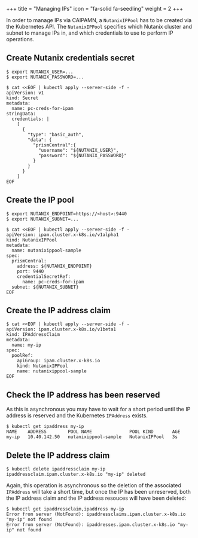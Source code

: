 +++
title = "Managing IPs"
icon = "fa-solid fa-seedling"
weight = 2
+++

In order to manage IPs via CAIPAMN, a `NutanixIPPool` has to be created via the Kubernetes API. The `NutanixIPPool`
specifies which Nutanix cluster and subnet to manage IPs in, and which credentials to use to perform IP operations.

## Create Nutanix credentials secret

```shell
$ export NUTANIX_USER=...
$ export NUTANIX_PASSWORD=...

$ cat <<EOF | kubectl apply --server-side -f -
apiVersion: v1
kind: Secret
metadata:
  name: pc-creds-for-ipam
stringData:
  credentials: |
    [
      {
        "type": "basic_auth",
        "data": {
          "prismCentral":{
            "username": "${NUTANIX_USER}",
            "password": "${NUTANIX_PASSWORD}"
          }
        }
      }
    ]
EOF
```

## Create the IP pool

```shell
$ export NUTANIX_ENDPOINT=https://<host>:9440
$ export NUTANIX_SUBNET=...

$ cat <<EOF | kubectl apply --server-side -f -
apiVersion: ipam.cluster.x-k8s.io/v1alpha1
kind: NutanixIPPool
metadata:
  name: nutanixippool-sample
spec:
  prismCentral:
    address: ${NUTANIX_ENDPOINT}
    port: 9440
    credentialSecretRef:
      name: pc-creds-for-ipam
  subnet: ${NUTANIX_SUBNET}
EOF
```

## Create the IP address claim

```shell
$ cat <<EOF | kubectl apply --server-side -f -
apiVersion: ipam.cluster.x-k8s.io/v1beta1
kind: IPAddressClaim
metadata:
  name: my-ip
spec:
  poolRef:
    apiGroup: ipam.cluster.x-k8s.io
    kind: NutanixIPPool
    name: nutanixippool-sample
EOF
```

## Check the IP address has been reserved

As this is asynchronous you may have to wait for a short period until the IP address is reserved
and the Kubernetes `IPAddress` exists.

```shell
$ kubectl get ipaddress my-ip
NAME    ADDRESS        POOL NAME              POOL KIND       AGE
my-ip   10.40.142.50   nutanixippool-sample   NutanixIPPool   3s
```

## Delete the IP address claim

```shell
$ kubectl delete ipaddressclaim my-ip
ipaddressclaim.ipam.cluster.x-k8s.io "my-ip" deleted
```

Again, this operation is asynchronous so the deletion of the associated `IPAddress` will take a short time, but once
the IP has been unreserved, both the IP address claim and the IP address resouces will have been deleted:

```shell
$ kubectl get ipaddressclaim,ipaddress my-ip
Error from server (NotFound): ipaddressclaims.ipam.cluster.x-k8s.io "my-ip" not found
Error from server (NotFound): ipaddresses.ipam.cluster.x-k8s.io "my-ip" not found
```
